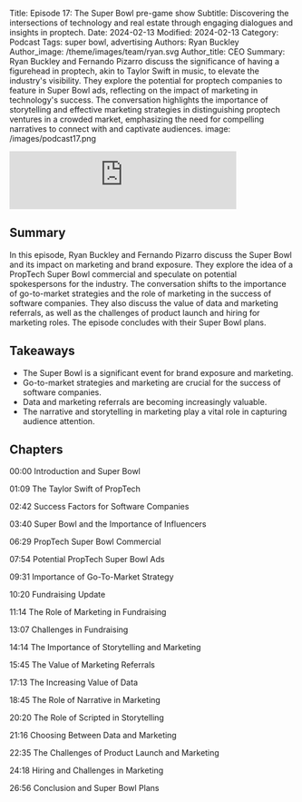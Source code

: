 Title: Episode 17: The Super Bowl pre-game show
Subtitle: Discovering the intersections of technology and real estate through engaging dialogues and insights in proptech.
Date: 2024-02-13
Modified: 2024-02-13
Category: Podcast
Tags: super bowl, advertising
Authors: Ryan Buckley
Author_image: /theme/images/team/ryan.svg
Author_title: CEO
Summary: Ryan Buckley and Fernando Pizarro discuss the significance of having a figurehead in proptech, akin to Taylor Swift in music, to elevate the industry's visibility. They explore the potential for proptech companies to feature in Super Bowl ads, reflecting on the impact of marketing in technology's success. The conversation highlights the importance of storytelling and effective marketing strategies in distinguishing proptech ventures in a crowded market, emphasizing the need for compelling narratives to connect with and captivate audiences.
image: /images/podcast17.png


<iframe src="https://podcasters.spotify.com/pod/show/thisweekinproptech/embed/episodes/Super-Bowl-Pregame-Whos-the-Taylor-Swift-of-Proptech-e2fo8rg/a-aav9701" height="102px" width="400px" frameborder="0" scrolling="no"></iframe>

## Summary

In this episode, Ryan Buckley and Fernando Pizarro discuss the Super Bowl and its impact on marketing and brand exposure. They explore the idea of a PropTech Super Bowl commercial and speculate on potential spokespersons for the industry. The conversation shifts to the importance of go-to-market strategies and the role of marketing in the success of software companies. They also discuss the value of data and marketing referrals, as well as the challenges of product launch and hiring for marketing roles. The episode concludes with their Super Bowl plans.

## Takeaways

- The Super Bowl is a significant event for brand exposure and marketing.
- Go-to-market strategies and marketing are crucial for the success of software companies.
- Data and marketing referrals are becoming increasingly valuable.
- The narrative and storytelling in marketing play a vital role in capturing audience attention.

## Chapters

00:00 Introduction and Super Bowl

01:09 The Taylor Swift of PropTech

02:42 Success Factors for Software Companies

03:40 Super Bowl and the Importance of Influencers

06:29 PropTech Super Bowl Commercial

07:54 Potential PropTech Super Bowl Ads

09:31 Importance of Go-To-Market Strategy

10:20 Fundraising Update

11:14 The Role of Marketing in Fundraising

13:07 Challenges in Fundraising

14:14 The Importance of Storytelling and Marketing

15:45 The Value of Marketing Referrals

17:13 The Increasing Value of Data

18:45 The Role of Narrative in Marketing

20:20 The Role of Scripted in Storytelling

21:16 Choosing Between Data and Marketing

22:35 The Challenges of Product Launch and Marketing

24:18 Hiring and Challenges in Marketing

26:56 Conclusion and Super Bowl Plans



